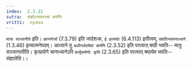 ```yaml
---
index:  2.3.22
sutra:  संज्ञोऽन्यतरस्यां कर्मणि
vritti:  nyasa
---
```


`मात्रा सञ्जानीते` इति। `ज्ञाननोर्जा` (7.3.79) इति जादेशःक, `ई हल्यघोः` (6.4.113) इतीत्वम्, `संप्रतिभ्यामनाध्याने` (1.3.46) इत्यात्मनेपदम्। आध्याने तु `अधीगर्थदयेशां कर्मणि` (2.3.52) इति परत्वात् षष्ठी भवति-- मातुः सञ्जानातीति। कृत्प्रयोगे चानाध्यानेऽपि `कर्त्तृकर्मणोः कृति` (2.3.65) इति परत्वात् षष्ठ्येव भवति-- संज्ञातेति।।

